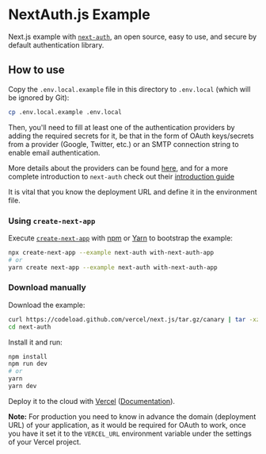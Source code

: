 # NextAuth.js Example

Next.js example with [`next-auth`](https://github.com/iaincollins/next-auth), an open source, easy to use, and secure by default authentication library.

## How to use

Copy the `.env.local.example` file in this directory to `.env.local` (which will be ignored by Git):

```bash
cp .env.local.example .env.local
```

Then, you'll need to fill at least one of the authentication providers by adding the required secrets for it, be that in the form of OAuth keys/secrets from a provider (Google, Twitter, etc.) or an SMTP connection string to enable email authentication.

More details about the providers can be found [here](https://next-auth.js.org/configuration/providers), and for a more complete introduction to `next-auth` check out their [introduction guide](https://next-auth.js.org/getting-started/introduction)

It is vital that you know the deployment URL and define it in the environment file.

### Using `create-next-app`

Execute [`create-next-app`](https://github.com/vercel/next.js/tree/canary/packages/create-next-app) with [npm](https://docs.npmjs.com/cli/init) or [Yarn](https://yarnpkg.com/lang/en/docs/cli/create/) to bootstrap the example:

```bash
npx create-next-app --example next-auth with-next-auth-app
# or
yarn create next-app --example next-auth with-next-auth-app
```

### Download manually

Download the example:

```bash
curl https://codeload.github.com/vercel/next.js/tar.gz/canary | tar -xz --strip=2 next.js-canary/examples/next-auth
cd next-auth
```

Install it and run:

```bash
npm install
npm run dev
# or
yarn
yarn dev
```

Deploy it to the cloud with [Vercel](https://vercel.com/import?filter=next.js&utm_source=github&utm_medium=readme&utm_campaign=next-example) ([Documentation](https://nextjs.org/docs/deployment)).

**Note:** For production you need to know in advance the domain (deployment URL) of your application, as it would be required for OAuth to work, once you have it set it to the `VERCEL_URL` environment variable under the settings of your Vercel project.
